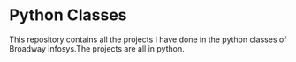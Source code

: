 <h1>Python Classes</h1>
This repository contains all the projects I have done in the python classes of Broadway infosys.The projects are all in python.
